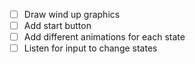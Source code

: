 - [ ] Draw wind up graphics
- [ ] Add start button
- [ ] Add different animations for each state
- [ ] Listen for input to change states
